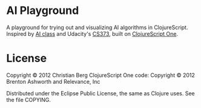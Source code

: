 # AI Playground

A playground for trying out and visualizing AI algorithms in
ClojureScript. Inspired by [AI class][1] and Udacity's [CS373][2],
built on [ClojureScript One][3].

# License

Copyright © 2012 Christian Berg
ClojureScript One code: Copyright © 2012 Brenton Ashworth and Relevance, Inc

Distributed under the Eclipse Public License, the same as Clojure uses. See the file COPYING.

[1]: http://ai-class.com/
[2]: http://www.udacity.com/overview/Course/cs373
[3]: http://clojurescriptone.com

